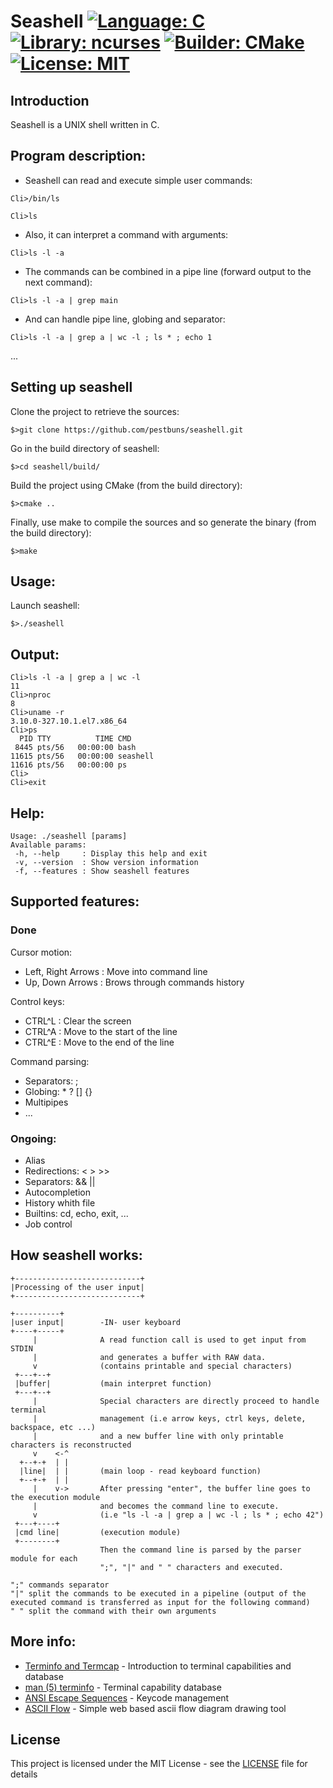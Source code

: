 # Seashell   [![Language: C](https://img.shields.io/badge/Language-C-green.svg)](https://en.wikipedia.org/wiki/C_(programming_language))  [![Library: ncurses](https://img.shields.io/badge/Library-ncurses-green.svg)](https://www.gnu.org/software/ncurses/)  [![Builder: CMake](https://img.shields.io/badge/Builder-CMake-green.svg)](https://cmake.org/)  [![License: MIT](https://img.shields.io/badge/License-MIT-green.svg)](https://opensource.org/licenses/MIT)   

## Introduction

Seashell is a UNIX shell written in C.

## Program description:

- Seashell can read and execute simple user commands:   
```
Cli>/bin/ls    
```
```
Cli>ls     
```
- Also, it can interpret a command with arguments:    
```
Cli>ls -l -a   
```
- The commands can be combined in a pipe line (forward output to the next command):    
```
Cli>ls -l -a | grep main   
```
- And can handle pipe line, globing and separator:    
```
Cli>ls -l -a | grep a | wc -l ; ls * ; echo 1    
```
...

## Setting up seashell

Clone the project to retrieve the sources:    
```
$>git clone https://github.com/pestbuns/seashell.git
```

Go in the build directory of seashell:   
```
$>cd seashell/build/
```

Build the project using CMake (from the build directory):   
```
$>cmake ..
```

Finally, use make to compile the sources and so generate the binary (from the build directory):   
```
$>make
```

## Usage:
Launch seashell:   
```
$>./seashell
```

## Output:

```
Cli>ls -l -a | grep a | wc -l
11
Cli>nproc
8
Cli>uname -r
3.10.0-327.10.1.el7.x86_64
Cli>ps
  PID TTY          TIME CMD
 8445 pts/56   00:00:00 bash
11615 pts/56   00:00:00 seashell
11616 pts/56   00:00:00 ps
Cli>
Cli>exit
```

## Help:

```
Usage: ./seashell [params]
Available params:
 -h, --help     : Display this help and exit
 -v, --version  : Show version information
 -f, --features : Show seashell features
```

## Supported features:

### Done
Cursor motion:
- Left, Right Arrows : Move into command line
- Up, Down Arrows : Brows through commands history

Control keys:
- CTRL^L : Clear the screen
- CTRL^A : Move to the start of the line
- CTRL^E : Move to the end of the line

Command parsing:
- Separators: ;
- Globing: * ? [] {}
- Multipipes
- ...

### Ongoing:
- Alias
- Redirections: < > >>
- Separators: && ||
- Autocompletion
- History whith file
- Builtins: cd, echo, exit, ...
- Job control

## How seashell works:

```
+----------------------------+
|Processing of the user input|
+----------------------------+

+----------+
|user input|        -IN- user keyboard
+----+-----+
     |              A read function call is used to get input from STDIN
     |              and generates a buffer with RAW data.
     v              (contains printable and special characters)
 +---+--+
 |buffer|           (main interpret function)
 +---+--+
     |              Special characters are directly proceed to handle terminal
     |              management (i.e arrow keys, ctrl keys, delete, backspace, etc ...)
     |              and a new buffer line with only printable characters is reconstructed
     v    <-^       
  +--+-+  | |
  |line|  | |       (main loop - read keyboard function)
  +--+-+  | |
     |    v->       After pressing "enter", the buffer line goes to the execution module
     |              and becomes the command line to execute.
     v              (i.e "ls -l -a | grep a | wc -l ; ls * ; echo 42")
 +---+----+
 |cmd line|         (execution module)
 +--------+
                    Then the command line is parsed by the parser module for each
                    ";", "|" and " " characters and executed.
                    
";" commands separator
"|" split the commands to be executed in a pipeline (output of the executed command is transferred as input for the following command)
" " split the command with their own arguments
```

## More info:

* [Terminfo and Termcap](https://www.tldp.org/HOWTO/Text-Terminal-HOWTO-16.html) - Introduction to terminal capabilities and database
* [man (5) terminfo](https://www.freebsd.org/cgi/man.cgi?query=terminfo&sektion=5) - Terminal capability database
* [ANSI Escape Sequences](http://ascii-table.com/ansi-escape-sequences.php) - Keycode management
* [ASCII Flow](http://asciiflow.com/) - Simple web based ascii flow diagram drawing tool

## License

This project is licensed under the MIT License - see the [LICENSE](LICENSE) file for details
